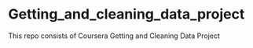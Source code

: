 # Getting_and_cleaning_data_project
This repo consists of Coursera Getting and Cleaning Data Project
